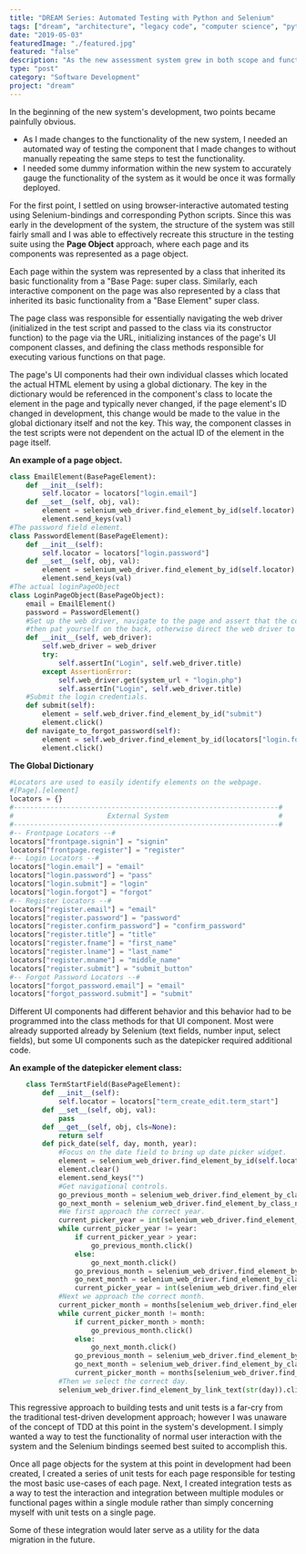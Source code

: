 ```yaml
---
title: "DREAM Series: Automated Testing with Python and Selenium"
tags: ["dream", "architecture", "legacy code", "computer science", "python", "selenium", "automated testing", "unit tests"]
date: "2019-05-03"
featuredImage: "./featured.jpg"
featured: "false"
description: "As the new assessment system grew in both scope and functionality, I began to explore different avenues to automate repeated tests through the browser's interaction with the user interface."
type: "post"
category: "Software Development"
project: "dream"
--- 
```

In the beginning of the new system's development, two points became painfully obvious.

- As I made changes to the functionality of the new system, I needed an automated way of testing the component that I made changes to without manually repeating the same steps to test the functionality.
- I needed some dummy information within the new system to accurately gauge the functionality of the system as it would be once it was formally deployed.

For the first point, I settled on using browser-interactive automated testing using Selenium-bindings and corresponding Python scripts. Since this was early in the development of the system, the structure of the system was still fairly small and I was able to effectively recreate this structure in the testing suite using the **Page Object** approach, where each page and its components was represented as a page object.

Each page within the system was represented by a class that inherited its basic functionality from a "Base Page: super class. Similarly, each interactive component on the page was also represented by a class that inherited its basic functionality from a "Base Element" super class. 

The page class was responsible for essentially navigating the web driver (initialized in the test script and passed to the class via its constructor function) to the page via the URL, initializing instances of the page's UI component classes, and defining the class methods responsible for executing various functions on that page. 

The page's UI components had their own individual classes which located the actual HTML element by using a global dictionary. The key in the dictionary would be referenced in the component's class to locate the element in the page and typically never changed, if the page element's ID changed in development, this change would be made to the value in the global dictionary itself and not the key. This way, the component classes in the test scripts were not dependent on the actual ID of the element in the page itself.

**An example of a page object.**
```python
class EmailElement(BasePageElement):
	def __init__(self):
		self.locator = locators["login.email"]
	def __set__(self, obj, val):
		element = selenium_web_driver.find_element_by_id(self.locator)
		element.send_keys(val)
#The password field element.
class PasswordElement(BasePageElement):
	def __init__(self):
		self.locator = locators["login.password"]
	def __set__(self, obj, val):
		element = selenium_web_driver.find_element_by_id(self.locator)
		element.send_keys(val)
#The actual loginPageObject
class LoginPageObject(BasePageObject):
	email = EmailElement()
	password = PasswordElement()
	#Set up the web driver, navigate to the page and assert that the correct page has loaded, if this page has been navigated to from a prior page
	#then pat yourself on the back, otherwise direct the web driver to the page URL.
	def __init__(self, web_driver):
		self.web_driver = web_driver
		try:
			self.assertIn("Login", self.web_driver.title)
		except AssertionError:
			self.web_driver.get(system_url + "login.php")
			self.assertIn("Login", self.web_driver.title)
	#Submit the login credentials.
	def submit(self):
		element = self.web_driver.find_element_by_id("submit")
		element.click()
	def navigate_to_forgot_password(self):
		element = self.web_driver.find_element_by_id(locators["login.forgot"])
		element.click()
```
		
**The Global Dictionary**
```python
#Locators are used to easily identify elements on the webpage.
#[Page].[element]
locators = {}
#-----------------------------------------------------------------#
#						External System							  #
#-----------------------------------------------------------------#
#-- Frontpage Locators --#
locators["frontpage.signin"] = "signin"
locators["frontpage.register"] = "register"
#-- Login Locators --#
locators["login.email"] = "email"
locators["login.password"] = "pass"
locators["login.submit"] = "login"
locators["login.forgot"] = "forgot"
#-- Register Locators --#
locators["register.email"] = "email"
locators["register.password"] = "password"
locators["register.confirm_password"] = "confirm_password"
locators["register.title"] = "title"
locators["register.fname"] = "first_name"
locators["register.lname"] = "last_name"
locators["register.mname"] = "middle_name"
locators["register.submit"] = "submit_button"
#-- Forgot Password Locators --#
locators["forgot_password.email"] = "email"
locators["forgot_password.submit"] = "submit"
```

Different UI components had different behavior and this behavior had to be programmed into the class methods for that UI component. Most were already supported already by Selenium (text fields, number input, select fields), but some UI components such as the datepicker required additional code.

**An example of the datepicker element class:**
```python
    class TermStartField(BasePageElement):
    	def __init__(self):
    		self.locator = locators["term_create_edit.term_start"]
    	def __set__(self, obj, val):
    		pass
    	def __get__(self, obj, cls=None):
    		return self
    	def pick_date(self, day, month, year):
    		#Focus on the date field to bring up date picker widget.
    		element = selenium_web_driver.find_element_by_id(self.locator)
    		element.clear()
    		element.send_keys("")
    		#Get navigational controls.
    		go_previous_month = selenium_web_driver.find_element_by_class_name("ui-icon-circle-triangle-w")
    		go_next_month = selenium_web_driver.find_element_by_class_name("ui-icon-circle-triangle-e")
    		#We first approach the correct year.
    		current_picker_year = int(selenium_web_driver.find_element_by_class_name("ui-datepicker-year").text)
    		while current_picker_year != year:
    			if current_picker_year > year:
    				go_previous_month.click()
    			else:
    				go_next_month.click()
    			go_previous_month = selenium_web_driver.find_element_by_class_name("ui-icon-circle-triangle-w")
    			go_next_month = selenium_web_driver.find_element_by_class_name("ui-icon-circle-triangle-e")
    			current_picker_year = int(selenium_web_driver.find_element_by_class_name("ui-datepicker-year").text)
    		#Next we approach the correct month.
    		current_picker_month = months[selenium_web_driver.find_element_by_class_name("ui-datepicker-month").text]
    		while current_picker_month != month:
    			if current_picker_month > month:
    				go_previous_month.click()
    			else:
    				go_next_month.click()
    			go_previous_month = selenium_web_driver.find_element_by_class_name("ui-icon-circle-triangle-w")
    			go_next_month = selenium_web_driver.find_element_by_class_name("ui-icon-circle-triangle-e")
    			current_picker_month = months[selenium_web_driver.find_element_by_class_name("ui-datepicker-month").text]
    		#Then we select the correct day.	
    		selenium_web_driver.find_element_by_link_text(str(day)).click()
```

This regressive approach to building tests and unit tests is a far-cry from the traditional test-driven development approach; however I was unaware of the concept of TDD at this point in the system's development. I simply wanted a way to test the functionality of normal user interaction with the system and the Selenium bindings seemed best suited to accomplish this.

Once all page objects for the system at this point in development had been created, I created a series of unit tests for each page responsible for testing the most basic use-cases of each page. Next, I created integration tests as a way to test the interaction and integration between multiple modules or functional pages within a single module rather than simply concerning myself with unit tests on a single page. 

Some of these integration would later serve as a utility for the data migration in the future.
